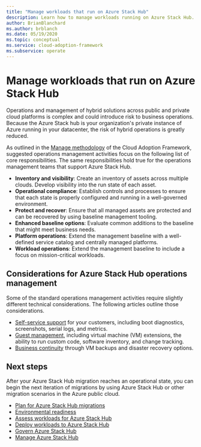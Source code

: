 ```yaml
---
title: "Manage workloads that run on Azure Stack Hub"
description: Learn how to manage workloads running on Azure Stack Hub.
author: BrianBlanchard
ms.author: brblanch
ms.date: 05/19/2020
ms.topic: conceptual
ms.service: cloud-adoption-framework
ms.subservice: operate
---
```


# Manage workloads that run on Azure Stack Hub

Operations and management of hybrid solutions across public and private cloud platforms is complex and could introduce risk to business operations. Because the Azure Stack hub is your organization's private instance of Azure running in your datacenter, the risk of hybrid operations is greatly reduced.

As outlined in the [Manage methodology](../../manage/index.md) of the Cloud Adoption Framework, suggested operations management activities focus on the following list of core responsibilities. The same responsibilities hold true for the operations management teams that support Azure Stack Hub.

- **Inventory and visibility**: Create an inventory of assets across multiple clouds. Develop visibility into the run state of each asset.
- **Operational compliance**: Establish controls and processes to ensure that each state is properly configured and running in a well-governed environment.
- **Protect and recover**: Ensure that all managed assets are protected and can be recovered by using baseline management tooling.
- **Enhanced baseline options**: Evaluate common additions to the baseline that might meet business needs.
- **Platform operations**: Extend the management baseline with a well-defined service catalog and centrally managed platforms.
- **Workload operations**: Extend the management baseline to include a focus on mission-critical workloads.

## Considerations for Azure Stack Hub operations management

Some of the standard operations management activities require slightly different technical considerations. The following articles outline those considerations.

- [Self-service support](https://azure.microsoft.com/blog/azure-stack-iaas-part-five/) for your customers, including boot diagnostics, screenshots, serial logs, and metrics.
- [Guest management](https://azure.microsoft.com/blog/azure-stack-iaas-part-one/), including virtual machine (VM) extensions, the ability to run custom code, software inventory, and change tracking.
- [Business continuity](https://azure.microsoft.com/blog/azure-stack-iaas-part-four/) through VM backups and disaster recovery options.

## Next steps

After your Azure Stack Hub migration reaches an operational state, you can begin the next iteration of migrations by using Azure Stack Hub or other migration scenarios in the Azure public cloud.

- [Plan for Azure Stack Hub migrations](./plan.md)
- [Environmental readiness](./ready.md)
- [Assess workloads for Azure Stack Hub](./migrate-assess.md)
- [Deploy workloads to Azure Stack Hub](./migrate-deploy.md)
- [Govern Azure Stack Hub](./govern.md)
- [Manage Azure Stack Hub](./manage.md)
